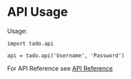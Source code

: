 # API Usage

Usage:

``` { .python .select .copy }
import tado.api

api = tado.api('Username', 'Password')
```

For API Reference see [API Reference](../api/reference.md)
